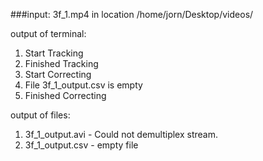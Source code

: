 ###input: 3f_1.mp4 in location /home/jorn/Desktop/videos/

output of terminal:
  1. Start Tracking 
  1. Finished Tracking
  1. Start Correcting
  1. File 3f_1_output.csv is empty
  1. Finished Correcting
  
output of files: 
  1. 3f_1_output.avi - Could not demultiplex stream.
  1. 3f_1_output.csv - empty file
